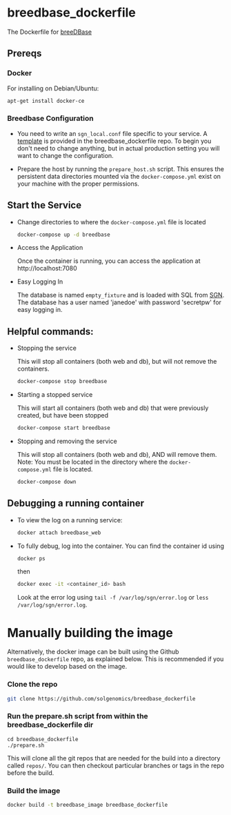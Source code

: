 # breedbase_dockerfile
The Dockerfile for [breeDBase](https://github.com/solgenomics/sgn)

## Prereqs

### Docker
For installing on Debian/Ubuntu:

```bash
apt-get install docker-ce
```

### Breedbase Configuration

- You need to write an `sgn_local.conf` file specific to your service. A [template](./sgn_local_docker.conf) is provided in the breedbase_dockerfile repo. To begin you don't need to change anything, but in actual production setting you will want to change the configuration.

- Prepare the host by running the `prepare_host.sh` script. This ensures the persistent data directories mounted via the `docker-compose.yml` exist on your machine with the proper permissions.

## Start the Service

- Change directories to where the `docker-compose.yml` file is located

    ```bash
    docker-compose up -d breedbase
    ```

- Access the Application

    Once the container is running, you can access the application at http://localhost:7080

- Easy Logging In

    The database is named `empty_fixture` and is loaded with SQL from [SGN](https://github.com/solgenomics/sgn/blob/master/t/data/fixture/empty_fixture.sql).
    The database has a user named 'janedoe' with password 'secretpw' for easy logging in.

## Helpful commands:

- Stopping the service

    This will stop all containers (both web and db), but will not remove the containers.
    ```bash
    docker-compose stop breedbase
    ```

- Starting a stopped service

    This will start all containers (both web and db) that were previously created, but have been stopped
    ```bash
    docker-compose start breedbase
    ```

- Stopping and removing the service

    This will stop all containers (both web and db), AND will remove them. Note: You must be located in the directory where the `docker-compose.yml` file is located.

    ```bash
    docker-compose down
    ```

## Debugging a running container

- To view the log on a running service:

    ```bash
    docker attach breedbase_web
    ```

- To fully debug, log into the container. You can find the container id using

    ```bash
    docker ps
    ```

    then
    ```bash
    docker exec -it <container_id> bash
    ```

    Look at the error log using `tail -f /var/log/sgn/error.log` or `less /var/log/sgn/error.log`.

# Manually building the image

Alternatively, the docker image can be built using the Github `breedbase_dockerfile` repo, as explained below. This is recommended if you would like to develop based on the image.

### Clone the repo

```bash
git clone https://github.com/solgenomics/breedbase_dockerfile
```

### Run the prepare.sh script from within the breedbase_dockerfile dir

```
cd breedbase_dockerfile
./prepare.sh
```
This will clone all the git repos that are needed for the build into a directory called `repos/`.
You can then checkout particular branches or tags in the repo before the build.

### Build the image
```bash
docker build -t breedbase_image breedbase_dockerfile
```
